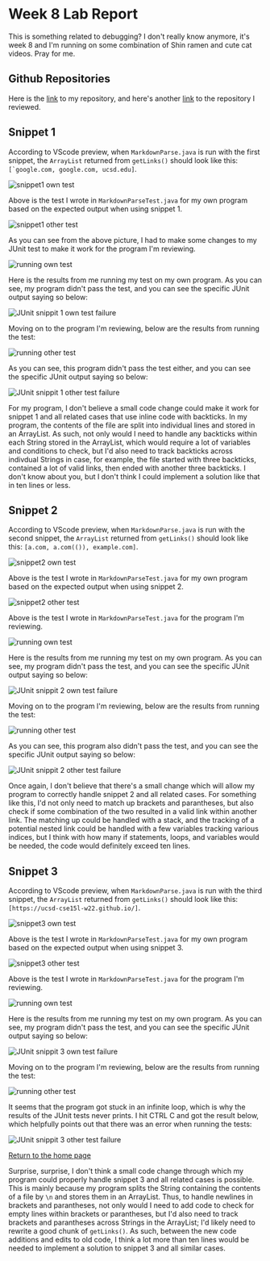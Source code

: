 # Week 8 Lab Report
This is something related to debugging? I don't really know anymore, it's week 8 and I'm running on some combination of Shin ramen and cute cat videos. Pray for me.

## Github Repositories
Here is the [link](https://github.com/maotcha/markdown-parse) to my repository, and here's another [link](https://github.com/maotcha/markdownparse2) to the repository I reviewed.

## Snippet 1
According to VScode preview, when `MarkdownParse.java` is run with the first snippet, the `ArrayList` returned from `getLinks()` should look like this: ```[`google.com, google.com, ucsd.edu]```.

![snippet1 own test](https://maotcha.github.io/cse15l-lab-reports/snippet1_JUnit_mine.png)

Above is the test I wrote in `MarkdownParseTest.java` for my own program based on the expected output when using snippet 1. 

![snippet1 other test](https://maotcha.github.io/cse15l-lab-reports/snippet1_JUnit_other.png)

As you can see from the above picture, I had to make some changes to my JUnit test to make it work for the program I'm reviewing.

![running own test](https://maotcha.github.io/cse15l-lab-reports/snippet1_mine_test.png)

Here is the results from me running my test on my own program. As you can see, my program didn't pass the test, and you can see the specific JUnit output saying so below:

![JUnit snippit 1 own test failure](https://maotcha.github.io/cse15l-lab-reports/snippet1_mine_failure.png)

Moving on to the program I'm reviewing, below are the results from running the test:

![running other test](https://maotcha.github.io/cse15l-lab-reports/snippet1_other_test.png)

As you can see, this program didn't pass the test either, and you can see the specific JUnit output saying so below:

![JUnit snippit 1 other test failure](https://maotcha.github.io/cse15l-lab-reports/snippet1_other_failure.png)

For my program, I don't believe a small code change could make it work for snippet 1 and all related cases that use inline code with backticks. In my program, the contents of the file are split into individual lines and stored in an ArrayList. As such, not only would I need to handle any backticks within each String stored in the ArrayList, which would require a lot of variables and conditions to check, but I'd also need to track backticks across indivdual Strings in case, for example, the file started with three backticks, contained a lot of valid links, then ended with another three backticks. I don't know about you, but I don't think I could implement a solution like that in ten lines or less.

## Snippet 2
According to VScode preview, when `MarkdownParse.java` is run with the second snippet, the `ArrayList` returned from `getLinks()` should look like this: `[a.com, a.com(()), example.com]`.

![snippet2 own test](https://maotcha.github.io/cse15l-lab-reports/snippet2_JUnit_own.png)

Above is the test I wrote in `MarkdownParseTest.java` for my own program based on the expected output when using snippet 2. 

![snippet2 other test](https://maotcha.github.io/cse15l-lab-reports/snippet2_JUnit_other.png)

Above is the test I wrote in `MarkdownParseTest.java` for the program I'm reviewing.

![running own test](https://maotcha.github.io/cse15l-lab-reports/snippet2_mine_test.png)

Here is the results from me running my test on my own program. As you can see, my program didn't pass the test, and you can see the specific JUnit output saying so below:

![JUnit snippit 2 own test failure](https://maotcha.github.io/cse15l-lab-reports/snippet2_mine_fail.png)

Moving on to the program I'm reviewing, below are the results from running the test:

![running other test](https://maotcha.github.io/cse15l-lab-reports/snippet2_other_test.png)

As you can see, this program also didn't pass the test, and you can see the specific JUnit output saying so below:

![JUnit snippit 2 other test failure](https://maotcha.github.io/cse15l-lab-reports/snippet2_other_fail.png)

Once again, I don't believe that there's a small change which will allow my program to correctly handle snippet 2 and all related cases. For something like this, I'd not only need to match up brackets and parantheses, but also check if some combination of the two resulted in a valid link within another link. The matching up could be handled with a stack, and the tracking of a potential nested link could be handled with a few variables tracking various indices, but I think with how many if statements, loops, and variables would be needed, the code would definitely exceed ten lines.

## Snippet 3

According to VScode preview, when `MarkdownParse.java` is run with the third snippet, the `ArrayList` returned from `getLinks()` should look like this: `[https://ucsd-cse15l-w22.github.io/]`.

![snippet3 own test](https://maotcha.github.io/cse15l-lab-reports/snippet3_JUnit_mine.png)

Above is the test I wrote in `MarkdownParseTest.java` for my own program based on the expected output when using snippet 3. 

![snippet3 other test](https://maotcha.github.io/cse15l-lab-reports/snippet3_JUnit_other.png)

Above is the test I wrote in `MarkdownParseTest.java` for the program I'm reviewing.

![running own test](https://maotcha.github.io/cse15l-lab-reports/snippet3_mine_test.png)

Here is the results from me running my test on my own program. As you can see, my program didn't pass the test, and you can see the specific JUnit output saying so below:

![JUnit snippit 3 own test failure](https://maotcha.github.io/cse15l-lab-reports/snippet3_mine_fail.png)

Moving on to the program I'm reviewing, below are the results from running the test:

![running other test](https://maotcha.github.io/cse15l-lab-reports/snippet3_other_test.png)

It seems that the program got stuck in an infinite loop, which is why the results of the JUnit tests never prints. I hit CTRL C and got the result below, which helpfully points out that there was an error when running the tests:

![JUnit snippit 3 other test failure](https://maotcha.github.io/cse15l-lab-reports/snippet3_other_fail.png)

[Return to the home page](https://maotcha.github.io/cse15l-lab-reports/)

Surprise, surprise, I don't think a small code change through which my program could properly handle snippet 3 and all related cases is possible. This is mainly because my program splits the String containing the contents of a file by `\n` and stores them in an ArrayList. Thus, to handle newlines in brackets and parantheses, not only would I need to add code to check for empty lines within brackets or parantheses, but I'd also need to track brackets and parantheses across Strings in the ArrayList; I'd likely need to rewrite a good chunk of `getLinks()`. As such, between the new code additions and edits to old code, I think a lot more than ten lines would be needed to implement a solution to snippet 3 and all similar cases.
